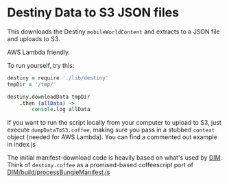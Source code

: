 # Destiny Data to S3 JSON files

This downloads the Destiny `mobileWorldContent` and extracts to a JSON file and uploads to S3.

AWS Lambda friendly.

To run yourself, try this:

```coffee
destiny = require './lib/destiny'
tmpDir = '/tmp/'

destiny.downloadData tmpDir
    .then (allData) ->
        console.log allData

```

If you want to run the script locally from your computer to upload to S3, just execute `dumpDataToS3.coffee`, making sure you pass in a stubbed `context` object (needed for AWS Lambda). You can find a commented out example in index.js

The initial manifest-download code is heavily based on what's used by [DIM](https://github.com/kyleshay/DIM). Think of `destiny.coffee` as a promised-based coffeescript port of [DIM/build/processBungieManifest.js](https://github.com/kyleshay/DIM/blob/d65889c32165ab7ef7b0b9c1b01a4eda6621717f/build/processBungieManifest.js)